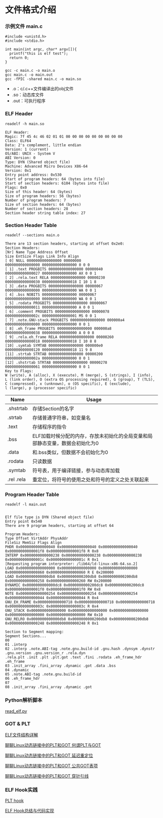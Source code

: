 # 文件格式介绍

### 示例文件 main.c
```
#include <unistd.h>
#include <stdio.h>

int main(int argc, char* argv[]){
  printf("this is elf test");
  return 0;
}
```

```shell
gcc -c main.c -o main.o
gcc main.c -o main.out
gcc -fPIC -shared main.c -o main.so
```

* .o：c/.c++文件编译出的obj文件
* .so：动态库文件
* .out：可执行程序

### ELF Header 
```
readelf -h main.so

ELF Header:
Magic: 7f 45 4c 46 02 01 01 00 00 00 00 00 00 00 00 00
Class: ELF64
Data: 2's complement, little endian
Version: 1 (current)
OS/ABI: UNIX - System V
ABI Version: 0
Type: DYN (Shared object file)
Machine: Advanced Micro Devices X86-64
Version: 0x1
Entry point address: 0x530
Start of program headers: 64 (bytes into file)
Start of section headers: 6104 (bytes into file)
Flags: 0x0
Size of this header: 64 (bytes)
Size of program headers: 56 (bytes)
Number of program headers: 7
Size of section headers: 64 (bytes)
Number of section headers: 28
Section header string table index: 27
```

### Section Header Table

```
readelf --sections main.o

There are 13 section headers, starting at offset 0x2e0:
Section Headers:
[Nr] Name Type Address Offset
Size EntSize Flags Link Info Align
[ 0] NULL 0000000000000000 00000000
0000000000000000 0000000000000000 0 0 0
[ 1] .text PROGBITS 0000000000000000 00000040
0000000000000027 0000000000000000 AX 0 0 1
[ 2] .rela.text RELA 0000000000000000 00000230
0000000000000030 0000000000000018 I 10 1 8
[ 3] .data PROGBITS 0000000000000000 00000067
0000000000000000 0000000000000000 WA 0 0 1
[ 4] .bss NOBITS 0000000000000000 00000067
0000000000000000 0000000000000000 WA 0 0 1
[ 5] .rodata PROGBITS 0000000000000000 00000067
0000000000000011 0000000000000000 A 0 0 1
[ 6] .comment PROGBITS 0000000000000000 00000078
000000000000002c 0000000000000001 MS 0 0 1
[ 7] .note.GNU-stack PROGBITS 0000000000000000 000000a4
0000000000000000 0000000000000000 0 0 1
[ 8] .eh_frame PROGBITS 0000000000000000 000000a8
0000000000000038 0000000000000000 A 0 0 8
[ 9] .rela.eh_frame RELA 0000000000000000 00000260
0000000000000018 0000000000000018 I 10 8 8
[10] .symtab SYMTAB 0000000000000000 000000e0
0000000000000120 0000000000000018 11 9 8
[11] .strtab STRTAB 0000000000000000 00000200
000000000000002a 0000000000000000 0 0 1
[12] .shstrtab STRTAB 0000000000000000 00000278
0000000000000061 0000000000000000 0 0 1
Key to Flags:
W (write), A (alloc), X (execute), M (merge), S (strings), I (info),
L (link order), O (extra OS processing required), G (group), T (TLS),
C (compressed), x (unknown), o (OS specific), E (exclude),
l (large), p (processor specific)
```


| Name | Usage |
| ------------ | ------------ |
| .shstrtab | 存储Section的名字 |
| .strtab  | 存储普通字符串，如变量名 |
| .text | 存储程序的指令 |
| .bss | ELF加载时候分配的内存，存放未初始化的全局变量和局部静态变量，数据会初始化为0 |
| .data | 和.bss类似，但数据不会初始化为0 |
| .rodata | 只读数据 |
| .symtab | 符号表，用于编译链接，参与动态库加载 |
| .rel .rela | 重定位，将符号的使用之处和符号的定义之处关联起来 |

### Program Header Table 

```
readelf -l main.out


Elf file type is DYN (Shared object file)
Entry point 0x540
There are 9 program headers, starting at offset 64

Program Headers:
Type Offset VirtAddr PhysAddr
FileSiz MemSiz Flags Align
PHDR 0x0000000000000040 0x0000000000000040 0x0000000000000040
0x00000000000001f8 0x00000000000001f8 R 0x8
INTERP 0x0000000000000238 0x0000000000000238 0x0000000000000238
0x000000000000001c 0x000000000000001c R 0x1
[Requesting program interpreter: /lib64/ld-linux-x86-64.so.2]
LOAD 0x0000000000000000 0x0000000000000000 0x0000000000000000
0x0000000000000860 0x0000000000000860 R E 0x200000
LOAD 0x0000000000000db8 0x0000000000200db8 0x0000000000200db8
0x0000000000000258 0x0000000000000260 RW 0x200000
DYNAMIC 0x0000000000000dc8 0x0000000000200dc8 0x0000000000200dc8
0x00000000000001f0 0x00000000000001f0 RW 0x8
NOTE 0x0000000000000254 0x0000000000000254 0x0000000000000254
0x0000000000000044 0x0000000000000044 R 0x4
GNU_EH_FRAME 0x0000000000000718 0x0000000000000718 0x0000000000000718
0x000000000000003c 0x000000000000003c R 0x4
GNU_STACK 0x0000000000000000 0x0000000000000000 0x0000000000000000
0x0000000000000000 0x0000000000000000 RW 0x10
GNU_RELRO 0x0000000000000db8 0x0000000000200db8 0x0000000000200db8
0x0000000000000248 0x0000000000000248 R 0x1

Section to Segment mapping:
Segment Sections...
00
01 .interp
02 .interp .note.ABI-tag .note.gnu.build-id .gnu.hash .dynsym .dynstr .gnu.version .gnu.version_r .rela.dyn
.rela.plt .init .plt .plt.got .text .fini .rodata .eh_frame_hdr .eh_frame
03 .init_array .fini_array .dynamic .got .data .bss
04 .dynamic
05 .note.ABI-tag .note.gnu.build-id
06 .eh_frame_hdr
07
08 .init_array .fini_array .dynamic .got
```

### Python解析脚本

[read_elf.py](https://github.com/worldwonderer/dive-into-art/blob/master/read_elf.py)

### GOT & PLT
[ELF文件结构详解](https://bbs.pediy.com/thread-255670.htm)

[聊聊Linux动态链接中的PLT和GOT 何谓PLT与GOT](https://blog.csdn.net/linyt/article/details/51635768)

[聊聊Linux动态链接中的PLT和GOT 延迟重定位](https://blog.csdn.net/linyt/article/details/51636753)

[聊聊Linux动态链接中的PLT和GOT 公共GOT表项](https://blog.csdn.net/linyt/article/details/51637832)

[聊聊Linux动态链接中的PLT和GOT 穿针引线](https://blog.csdn.net/linyt/article/details/51893258)

### ELF Hook实践

[PLT hook](https://github.com/iqiyi/xHook/blob/master/docs/overview/android_plt_hook_overview.zh-CN.md)

[ELF Hook总结与代码实现](https://bbs.pediy.com/thread-255671.htm)